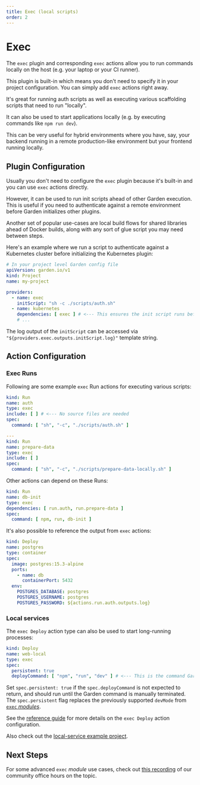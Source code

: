 ```yaml
---
title: Exec (local scripts)
order: 2
---
```


# Exec

The `exec` plugin and corresponding `exec` actions allow you to run commands locally on the host (e.g. your laptop
or your CI runner).

This plugin is built-in which means you don't need to specify it in your project configuration. You can simply add `exec`
actions right away.

It's great for running auth scripts as well as executing various scaffolding scripts that need to run "locally".

It can also be used to start applications locally (e.g. by executing commands like `npm run dev`).

This can be very useful for hybrid environments where you have, say, your backend running in a remote production-like
environment but your frontend running locally.

## Plugin Configuration

Usually you don't need to configure the `exec` plugin because it's built-in and you can use `exec` actions directly.

However, it can be used to run init scripts ahead of other Garden execution. This is useful if you need to
authenticate against a remote environment before Garden initializes other plugins.

Another set of popular use-cases are local build flows for shared libraries ahead of Docker builds, along with any
sort of glue script you may need between steps.

Here's an example where we run a script to authenticate against a Kubernetes cluster before initializing the Kubernetes
plugin:

```yaml
# In your project level Garden config file
apiVersion: garden.io/v1
kind: Project
name: my-project

providers:
  - name: exec
    initScript: "sh -c ./scripts/auth.sh"
  - name: kubernetes
    dependencies: [ exec ] # <--- This ensures the init script runs before the K8s plugin is initialized.
    # ...
```

The log output of the `initScript` can be accessed via `"${providers.exec.outputs.initScript.log}"` template string.

## Action Configuration

### Exec Runs

Following are some example `exec` Run actions for executing various scripts:

```yaml
kind: Run
name: auth
type: exec
include: [ ] # <--- No source files are needed
spec:
  command: [ "sh", "-c", "./scripts/auth.sh" ]

---
kind: Run
name: prepare-data
type: exec
include: [ ]
spec:
  command: [ "sh", "-c", "./scripts/prepare-data-locally.sh" ]
```

Other actions can depend on these Runs:

```yaml
kind: Run
name: db-init
type: exec
dependencies: [ run.auth, run.prepare-data ]
spec:
  command: [ npm, run, db-init ]
```

It's also possible to reference the output from `exec` actions:

```yaml
kind: Deploy
name: postgres
type: container
spec:
  image: postgres:15.3-alpine
  ports:
    - name: db
      containerPort: 5432
  env:
    POSTGRES_DATABASE: postgres
    POSTGRES_USERNAME: postgres
    POSTGRES_PASSWORD: ${actions.run.auth.outputs.log}
```

### Local services

The `exec Deploy` action type can also be used to start long-running processes:

```yaml
kind: Deploy
name: web-local
type: exec
spec:
  persistent: true
  deployCommand: [ "npm", "run", "dev" ] # <--- This is the command Garden runs to start the process in persistent mode.
```

Set `spec.persistent: true` if the `spec.deployCommand` is not expected to return, and should run until the Garden
command is manually terminated. The `spec.persistent` flag replaces the previously supported `devMode` from [`exec`
_modules_](../reference/module-types/exec.md).

See the [reference guide](../reference/action-types/Deploy/exec.md) for more details on the `exec Deploy` action
configuration.

Also check out the [local-service example project](../../examples/local-service).

## Next Steps

For some advanced `exec` _module_ use cases, check out [this recording](https://www.youtube.com/watch?v=npE0FWJwcno) of
our community office hours on the topic.
